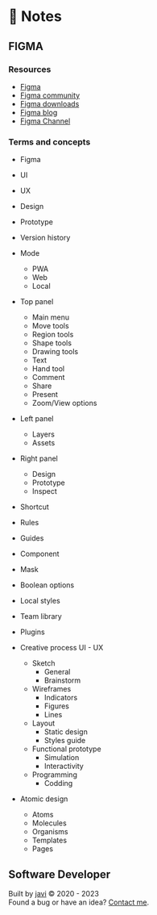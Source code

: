 # :memo: Notes
## FIGMA
### Resources
* [Figma](https://www.figma.com/)
* [Figma community](https://www.figma.com/community)
* [Figma downloads](https://www.figma.com/downloads/)
* [Figma blog](https://www.figma.com/blog/)
* [Figma Channel](https://www.youtube.com/channel/UCQsVmhSa4X-G3lHlUtejzLA)
### Terms and concepts
* Figma
* UI
* UX
* Design
* Prototype
* Version history
* Mode
  - PWA
  - Web
  - Local
* Top panel
  - Main menu
  - Move tools
  - Region tools
  - Shape tools
  - Drawing tools
  - Text
  - Hand tool
  - Comment
  - Share
  - Present
  - Zoom/View options
* Left panel
  - Layers
  - Assets
* Right panel
  - Design
  - Prototype
  - Inspect
* Shortcut
* Rules
* Guides
* Component
* Mask
* Boolean options
* Local styles
* Team library
* Plugins

* Creative process UI - UX
  * Sketch
    - General
    - Brainstorm
  * Wireframes
    - Indicators
    - Figures
    - Lines
  * Layout
    - Static design
    - Styles guide
  * Functional prototype
    - Simulation
    - Interactivity
  * Programming
    - Codding

* Atomic design
  - Atoms
  - Molecules
  - Organisms
  - Templates
  - Pages
## Software Developer
Built by [javi](https://github.com/javierandres-dev/) :copyright: 2020 - 2023  
Found a bug or have an idea? [Contact me](https://www.linkedin.com/in/javierandres-dev/).
